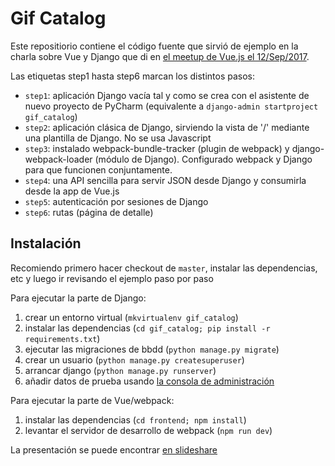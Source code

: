 # Gif Catalog

Este repositiorio contiene el código fuente que sirvió de ejemplo en la charla sobre Vue y Django que di en [el meetup de Vue.js el 12/Sep/2017](https://www.meetup.com/es-ES/VueJS-Madrid/events/242801402/).

Las etiquetas step1 hasta step6 marcan los distintos pasos:

* `step1`: aplicación Django vacía tal y como se crea con el asistente de nuevo proyecto de PyCharm (equivalente a `django-admin startproject gif_catalog`)
* `step2`: aplicación clásica de Django, sirviendo la vista de '/' mediante una plantilla de Django. No se usa Javascript
* `step3`: instalado webpack-bundle-tracker (plugin de webpack) y django-webpack-loader (módulo de Django). Configurado webpack y Django para que funcionen conjuntamente.
* `step4`: una API sencilla para servir JSON desde Django y consumirla desde la app de Vue.js
* `step5`: autenticación por sesiones de Django
* `step6`: rutas (página de detalle)


## Instalación

Recomiendo primero hacer checkout de `master`, instalar las dependencias, etc y luego ir revisando el ejemplo paso por paso

Para ejecutar la parte de Django:

1. crear un entorno virtual (`mkvirtualenv gif_catalog`)
2. instalar las dependencias (`cd gif_catalog; pip install -r requirements.txt`)
3. ejecutar las migraciones de bbdd (`python manage.py migrate`)
4. crear un usuario (`python manage.py createsuperuser`)
5. arrancar django (`python manage.py runserver`)
6. añadir datos de prueba usando [la consola de administración](http://localhost:8000/admin)

Para ejecutar la parte de Vue/webpack:

1. instalar las dependencias (`cd frontend; npm install`)
2. levantar el servidor de desarrollo de webpack (`npm run dev`)

La presentación se puede encontrar [en slideshare](https://www.slideshare.net/JavierAbada/vuejs-django-configuracin-para-desarrollo-con-webpack-y-hmr)
